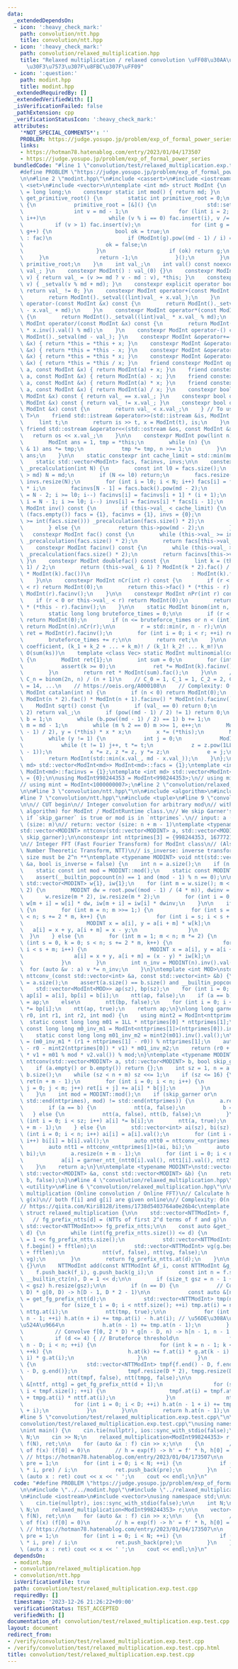 ```yaml
---
data:
  _extendedDependsOn:
  - icon: ':heavy_check_mark:'
    path: convolution/ntt.hpp
    title: convolution/ntt.hpp
  - icon: ':heavy_check_mark:'
    path: convolution/relaxed_multiplication.hpp
    title: "Relaxed multiplication / relaxed convolution \uFF08\u30AA\u30F3\u30E9\u30A4\
      \u30F3\u7573\u307F\u8FBC\u307F\uFF09"
  - icon: ':question:'
    path: modint.hpp
    title: modint.hpp
  _extendedRequiredBy: []
  _extendedVerifiedWith: []
  _isVerificationFailed: false
  _pathExtension: cpp
  _verificationStatusIcon: ':heavy_check_mark:'
  attributes:
    '*NOT_SPECIAL_COMMENTS*': ''
    PROBLEM: https://judge.yosupo.jp/problem/exp_of_formal_power_series
    links:
    - https://hotman78.hatenablog.com/entry/2023/01/04/173507
    - https://judge.yosupo.jp/problem/exp_of_formal_power_series
  bundledCode: "#line 1 \"convolution/test/relaxed_multiplication.exp.test.cpp\"\n\
    #define PROBLEM \"https://judge.yosupo.jp/problem/exp_of_formal_power_series\"\
    \n\n#line 2 \"modint.hpp\"\n#include <cassert>\n#include <iostream>\n#include\
    \ <set>\n#include <vector>\n\ntemplate <int md> struct ModInt {\n    using lint\
    \ = long long;\n    constexpr static int mod() { return md; }\n    static int\
    \ get_primitive_root() {\n        static int primitive_root = 0;\n        if (!primitive_root)\
    \ {\n            primitive_root = [&]() {\n                std::set<int> fac;\n\
    \                int v = md - 1;\n                for (lint i = 2; i * i <= v;\
    \ i++)\n                    while (v % i == 0) fac.insert(i), v /= i;\n      \
    \          if (v > 1) fac.insert(v);\n                for (int g = 1; g < md;\
    \ g++) {\n                    bool ok = true;\n                    for (auto i\
    \ : fac)\n                        if (ModInt(g).pow((md - 1) / i) == 1) {\n  \
    \                          ok = false;\n                            break;\n \
    \                       }\n                    if (ok) return g;\n           \
    \     }\n                return -1;\n            }();\n        }\n        return\
    \ primitive_root;\n    }\n    int val_;\n    int val() const noexcept { return\
    \ val_; }\n    constexpr ModInt() : val_(0) {}\n    constexpr ModInt &_setval(lint\
    \ v) { return val_ = (v >= md ? v - md : v), *this; }\n    constexpr ModInt(lint\
    \ v) { _setval(v % md + md); }\n    constexpr explicit operator bool() const {\
    \ return val_ != 0; }\n    constexpr ModInt operator+(const ModInt &x) const {\n\
    \        return ModInt()._setval((lint)val_ + x.val_);\n    }\n    constexpr ModInt\
    \ operator-(const ModInt &x) const {\n        return ModInt()._setval((lint)val_\
    \ - x.val_ + md);\n    }\n    constexpr ModInt operator*(const ModInt &x) const\
    \ {\n        return ModInt()._setval((lint)val_ * x.val_ % md);\n    }\n    constexpr\
    \ ModInt operator/(const ModInt &x) const {\n        return ModInt()._setval((lint)val_\
    \ * x.inv().val() % md);\n    }\n    constexpr ModInt operator-() const { return\
    \ ModInt()._setval(md - val_); }\n    constexpr ModInt &operator+=(const ModInt\
    \ &x) { return *this = *this + x; }\n    constexpr ModInt &operator-=(const ModInt\
    \ &x) { return *this = *this - x; }\n    constexpr ModInt &operator*=(const ModInt\
    \ &x) { return *this = *this * x; }\n    constexpr ModInt &operator/=(const ModInt\
    \ &x) { return *this = *this / x; }\n    friend constexpr ModInt operator+(lint\
    \ a, const ModInt &x) { return ModInt(a) + x; }\n    friend constexpr ModInt operator-(lint\
    \ a, const ModInt &x) { return ModInt(a) - x; }\n    friend constexpr ModInt operator*(lint\
    \ a, const ModInt &x) { return ModInt(a) * x; }\n    friend constexpr ModInt operator/(lint\
    \ a, const ModInt &x) { return ModInt(a) / x; }\n    constexpr bool operator==(const\
    \ ModInt &x) const { return val_ == x.val_; }\n    constexpr bool operator!=(const\
    \ ModInt &x) const { return val_ != x.val_; }\n    constexpr bool operator<(const\
    \ ModInt &x) const {\n        return val_ < x.val_;\n    } // To use std::map<ModInt,\
    \ T>\n    friend std::istream &operator>>(std::istream &is, ModInt &x) {\n   \
    \     lint t;\n        return is >> t, x = ModInt(t), is;\n    }\n    constexpr\
    \ friend std::ostream &operator<<(std::ostream &os, const ModInt &x) {\n     \
    \   return os << x.val_;\n    }\n\n    constexpr ModInt pow(lint n) const {\n\
    \        ModInt ans = 1, tmp = *this;\n        while (n) {\n            if (n\
    \ & 1) ans *= tmp;\n            tmp *= tmp, n >>= 1;\n        }\n        return\
    \ ans;\n    }\n\n    static constexpr int cache_limit = std::min(md, 1 << 21);\n\
    \    static std::vector<ModInt> facs, facinvs, invs;\n\n    constexpr static void\
    \ _precalculation(int N) {\n        const int l0 = facs.size();\n        if (N\
    \ > md) N = md;\n        if (N <= l0) return;\n        facs.resize(N), facinvs.resize(N),\
    \ invs.resize(N);\n        for (int i = l0; i < N; i++) facs[i] = facs[i - 1]\
    \ * i;\n        facinvs[N - 1] = facs.back().pow(md - 2);\n        for (int i\
    \ = N - 2; i >= l0; i--) facinvs[i] = facinvs[i + 1] * (i + 1);\n        for (int\
    \ i = N - 1; i >= l0; i--) invs[i] = facinvs[i] * facs[i - 1];\n    }\n\n    constexpr\
    \ ModInt inv() const {\n        if (this->val_ < cache_limit) {\n            if\
    \ (facs.empty()) facs = {1}, facinvs = {1}, invs = {0};\n            while (this->val_\
    \ >= int(facs.size())) _precalculation(facs.size() * 2);\n            return invs[this->val_];\n\
    \        } else {\n            return this->pow(md - 2);\n        }\n    }\n \
    \   constexpr ModInt fac() const {\n        while (this->val_ >= int(facs.size()))\
    \ _precalculation(facs.size() * 2);\n        return facs[this->val_];\n    }\n\
    \    constexpr ModInt facinv() const {\n        while (this->val_ >= int(facs.size()))\
    \ _precalculation(facs.size() * 2);\n        return facinvs[this->val_];\n   \
    \ }\n    constexpr ModInt doublefac() const {\n        lint k = (this->val_ +\
    \ 1) / 2;\n        return (this->val_ & 1) ? ModInt(k * 2).fac() / (ModInt(2).pow(k)\
    \ * ModInt(k).fac())\n                                : ModInt(k).fac() * ModInt(2).pow(k);\n\
    \    }\n\n    constexpr ModInt nCr(int r) const {\n        if (r < 0 or this->val_\
    \ < r) return ModInt(0);\n        return this->fac() * (*this - r).facinv() *\
    \ ModInt(r).facinv();\n    }\n\n    constexpr ModInt nPr(int r) const {\n    \
    \    if (r < 0 or this->val_ < r) return ModInt(0);\n        return this->fac()\
    \ * (*this - r).facinv();\n    }\n\n    static ModInt binom(int n, int r) {\n\
    \        static long long bruteforce_times = 0;\n\n        if (r < 0 or n < r)\
    \ return ModInt(0);\n        if (n <= bruteforce_times or n < (int)facs.size())\
    \ return ModInt(n).nCr(r);\n\n        r = std::min(r, n - r);\n\n        ModInt\
    \ ret = ModInt(r).facinv();\n        for (int i = 0; i < r; ++i) ret *= n - i;\n\
    \        bruteforce_times += r;\n\n        return ret;\n    }\n\n    // Multinomial\
    \ coefficient, (k_1 + k_2 + ... + k_m)! / (k_1! k_2! ... k_m!)\n    // Complexity:\
    \ O(sum(ks))\n    template <class Vec> static ModInt multinomial(const Vec &ks)\
    \ {\n        ModInt ret{1};\n        int sum = 0;\n        for (int k : ks) {\n\
    \            assert(k >= 0);\n            ret *= ModInt(k).facinv(), sum += k;\n\
    \        }\n        return ret * ModInt(sum).fac();\n    }\n\n    // Catalan number,\
    \ C_n = binom(2n, n) / (n + 1)\n    // C_0 = 1, C_1 = 1, C_2 = 2, C_3 = 5, C_4\
    \ = 14, ...\n    // https://oeis.org/A000108\n    // Complexity: O(n)\n    static\
    \ ModInt catalan(int n) {\n        if (n < 0) return ModInt(0);\n        return\
    \ ModInt(n * 2).fac() * ModInt(n + 1).facinv() * ModInt(n).facinv();\n    }\n\n\
    \    ModInt sqrt() const {\n        if (val_ == 0) return 0;\n        if (md ==\
    \ 2) return val_;\n        if (pow((md - 1) / 2) != 1) return 0;\n        ModInt\
    \ b = 1;\n        while (b.pow((md - 1) / 2) == 1) b += 1;\n        int e = 0,\
    \ m = md - 1;\n        while (m % 2 == 0) m >>= 1, e++;\n        ModInt x = pow((m\
    \ - 1) / 2), y = (*this) * x * x;\n        x *= (*this);\n        ModInt z = b.pow(m);\n\
    \        while (y != 1) {\n            int j = 0;\n            ModInt t = y;\n\
    \            while (t != 1) j++, t *= t;\n            z = z.pow(1LL << (e - j\
    \ - 1));\n            x *= z, z *= z, y *= z;\n            e = j;\n        }\n\
    \        return ModInt(std::min(x.val_, md - x.val_));\n    }\n};\ntemplate <int\
    \ md> std::vector<ModInt<md>> ModInt<md>::facs = {1};\ntemplate <int md> std::vector<ModInt<md>>\
    \ ModInt<md>::facinvs = {1};\ntemplate <int md> std::vector<ModInt<md>> ModInt<md>::invs\
    \ = {0};\n\nusing ModInt998244353 = ModInt<998244353>;\n// using mint = ModInt<998244353>;\n\
    // using mint = ModInt<1000000007>;\n#line 2 \"convolution/relaxed_multiplication.hpp\"\
    \n\n#line 3 \"convolution/ntt.hpp\"\n\n#include <algorithm>\n#include <array>\n\
    #line 7 \"convolution/ntt.hpp\"\n#include <tuple>\n#line 9 \"convolution/ntt.hpp\"\
    \n\n// CUT begin\n// Integer convolution for arbitrary mod\n// with NTT (and Garner's\
    \ algorithm) for ModInt / ModIntRuntime class.\n// We skip Garner's algorithm\
    \ if `skip_garner` is true or mod is in `nttprimes`.\n// input: a (size: n), b\
    \ (size: m)\n// return: vector (size: n + m - 1)\ntemplate <typename MODINT>\n\
    std::vector<MODINT> nttconv(std::vector<MODINT> a, std::vector<MODINT> b, bool\
    \ skip_garner);\n\nconstexpr int nttprimes[3] = {998244353, 167772161, 469762049};\n\
    \n// Integer FFT (Fast Fourier Transform) for ModInt class\n// (Also known as\
    \ Number Theoretic Transform, NTT)\n// is_inverse: inverse transform\n// ** Input\
    \ size must be 2^n **\ntemplate <typename MODINT> void ntt(std::vector<MODINT>\
    \ &a, bool is_inverse = false) {\n    int n = a.size();\n    if (n == 1) return;\n\
    \    static const int mod = MODINT::mod();\n    static const MODINT root = MODINT::get_primitive_root();\n\
    \    assert(__builtin_popcount(n) == 1 and (mod - 1) % n == 0);\n\n    static\
    \ std::vector<MODINT> w{1}, iw{1};\n    for (int m = w.size(); m < n / 2; m *=\
    \ 2) {\n        MODINT dw = root.pow((mod - 1) / (4 * m)), dwinv = 1 / dw;\n \
    \       w.resize(m * 2), iw.resize(m * 2);\n        for (int i = 0; i < m; i++)\
    \ w[m + i] = w[i] * dw, iw[m + i] = iw[i] * dwinv;\n    }\n\n    if (!is_inverse)\
    \ {\n        for (int m = n; m >>= 1;) {\n            for (int s = 0, k = 0; s\
    \ < n; s += 2 * m, k++) {\n                for (int i = s; i < s + m; i++) {\n\
    \                    MODINT x = a[i], y = a[i + m] * w[k];\n                 \
    \   a[i] = x + y, a[i + m] = x - y;\n                }\n            }\n      \
    \  }\n    } else {\n        for (int m = 1; m < n; m *= 2) {\n            for\
    \ (int s = 0, k = 0; s < n; s += 2 * m, k++) {\n                for (int i = s;\
    \ i < s + m; i++) {\n                    MODINT x = a[i], y = a[i + m];\n    \
    \                a[i] = x + y, a[i + m] = (x - y) * iw[k];\n                }\n\
    \            }\n        }\n        int n_inv = MODINT(n).inv().val();\n      \
    \  for (auto &v : a) v *= n_inv;\n    }\n}\ntemplate <int MOD>\nstd::vector<ModInt<MOD>>\
    \ nttconv_(const std::vector<int> &a, const std::vector<int> &b) {\n    int sz\
    \ = a.size();\n    assert(a.size() == b.size() and __builtin_popcount(sz) == 1);\n\
    \    std::vector<ModInt<MOD>> ap(sz), bp(sz);\n    for (int i = 0; i < sz; i++)\
    \ ap[i] = a[i], bp[i] = b[i];\n    ntt(ap, false);\n    if (a == b)\n        bp\
    \ = ap;\n    else\n        ntt(bp, false);\n    for (int i = 0; i < sz; i++) ap[i]\
    \ *= bp[i];\n    ntt(ap, true);\n    return ap;\n}\nlong long garner_ntt_(int\
    \ r0, int r1, int r2, int mod) {\n    using mint2 = ModInt<nttprimes[2]>;\n  \
    \  static const long long m01 = 1LL * nttprimes[0] * nttprimes[1];\n    static\
    \ const long long m0_inv_m1 = ModInt<nttprimes[1]>(nttprimes[0]).inv().val();\n\
    \    static const long long m01_inv_m2 = mint2(m01).inv().val();\n\n    int v1\
    \ = (m0_inv_m1 * (r1 + nttprimes[1] - r0)) % nttprimes[1];\n    auto v2 = (mint2(r2)\
    \ - r0 - mint2(nttprimes[0]) * v1) * m01_inv_m2;\n    return (r0 + 1LL * nttprimes[0]\
    \ * v1 + m01 % mod * v2.val()) % mod;\n}\ntemplate <typename MODINT>\nstd::vector<MODINT>\
    \ nttconv(std::vector<MODINT> a, std::vector<MODINT> b, bool skip_garner) {\n\
    \    if (a.empty() or b.empty()) return {};\n    int sz = 1, n = a.size(), m =\
    \ b.size();\n    while (sz < n + m) sz <<= 1;\n    if (sz <= 16) {\n        std::vector<MODINT>\
    \ ret(n + m - 1);\n        for (int i = 0; i < n; i++) {\n            for (int\
    \ j = 0; j < m; j++) ret[i + j] += a[i] * b[j];\n        }\n        return ret;\n\
    \    }\n    int mod = MODINT::mod();\n    if (skip_garner or\n        std::find(std::begin(nttprimes),\
    \ std::end(nttprimes), mod) != std::end(nttprimes)) {\n        a.resize(sz), b.resize(sz);\n\
    \        if (a == b) {\n            ntt(a, false);\n            b = a;\n     \
    \   } else {\n            ntt(a, false), ntt(b, false);\n        }\n        for\
    \ (int i = 0; i < sz; i++) a[i] *= b[i];\n        ntt(a, true);\n        a.resize(n\
    \ + m - 1);\n    } else {\n        std::vector<int> ai(sz), bi(sz);\n        for\
    \ (int i = 0; i < n; i++) ai[i] = a[i].val();\n        for (int i = 0; i < m;\
    \ i++) bi[i] = b[i].val();\n        auto ntt0 = nttconv_<nttprimes[0]>(ai, bi);\n\
    \        auto ntt1 = nttconv_<nttprimes[1]>(ai, bi);\n        auto ntt2 = nttconv_<nttprimes[2]>(ai,\
    \ bi);\n        a.resize(n + m - 1);\n        for (int i = 0; i < n + m - 1; i++)\n\
    \            a[i] = garner_ntt_(ntt0[i].val(), ntt1[i].val(), ntt2[i].val(), mod);\n\
    \    }\n    return a;\n}\n\ntemplate <typename MODINT>\nstd::vector<MODINT> nttconv(const\
    \ std::vector<MODINT> &a, const std::vector<MODINT> &b) {\n    return nttconv<MODINT>(a,\
    \ b, false);\n}\n#line 4 \"convolution/relaxed_multiplication.hpp\"\n#include\
    \ <utility>\n#line 6 \"convolution/relaxed_multiplication.hpp\"\n\n// Relaxed\
    \ multiplication (Online convolution / Online FFT)\n// Calculate h(x) = f(x) *\
    \ g(x)\n// both f[i] and g[i] are given online\n// Complexity: O(n (log n)^2)\n\
    // https://qiita.com/Kiri8128/items/1738d5403764a0e26b4c\ntemplate <class NTTModInt>\
    \ struct relaxed_multiplication {\n\n    std::vector<NTTModInt> f, g, h;\n\n \
    \   // fg_prefix_ntts[d] = (NTTs of first 2^d terms of f and g)\n    std::vector<std::pair<std::vector<NTTModInt>,\
    \ std::vector<NTTModInt>>> fg_prefix_ntts;\n\n    const auto &get_fg_prefix_ntt(int\
    \ d) {\n        while (int(fg_prefix_ntts.size()) <= d) {\n            int fftlen\
    \ = 1 << fg_prefix_ntts.size();\n            std::vector<NTTModInt> vf(f.begin(),\
    \ f.begin() + fftlen);\n            std::vector<NTTModInt> vg(g.begin(), g.begin()\
    \ + fftlen);\n            ntt(vf, false), ntt(vg, false);\n            fg_prefix_ntts.emplace_back(vf,\
    \ vg);\n        }\n        return fg_prefix_ntts.at(d);\n    }\n\n    relaxed_multiplication()\
    \ {}\n\n    NTTModInt add(const NTTModInt &f_i, const NTTModInt &g_i) {\n    \
    \    f.push_back(f_i), g.push_back(g_i);\n        const int n = f.size(), d =\
    \ __builtin_ctz(n), D = 1 << d;\n\n        if (size_t gsz = n - 1 + D; h.size()\
    \ < gsz) h.resize(gsz);\n\n        if (n == D) {\n            // Convolve f[0,\
    \ D) * g[0, D) -> h[D - 1, D * 2 - 1)\n\n            const auto &[nttf, nttg]\
    \ = get_fg_prefix_ntt(d);\n            std::vector<NTTModInt> tmp(nttf.size());\n\
    \            for (size_t i = 0; i < nttf.size(); ++i) tmp.at(i) = nttf.at(i) *\
    \ nttg.at(i);\n            ntt(tmp, true);\n\n            for (int i = 0; i <\
    \ n - 1; ++i) h.at(n + i) += tmp.at(i) - h.at(i); // \u56DE\u308A\u8FBC\u307F\u3092\
    \u524A\u9664\n            h.at(n - 1) += tmp.at(n - 1);\n        } else {\n  \
    \          // Convolve f[0, 2 * D) * g[n - D, n) -> h[n - 1, n - 1 + D)\n\n  \
    \          if (d <= 4) { // Bruteforce threshold\n                for (int i =\
    \ n - D; i < n; ++i) {\n                    for (int k = n - 1; k < n - 1 + D;\
    \ ++k) {\n                        h.at(k) += f.at(i) * g.at(k - i) + f.at(k -\
    \ i) * g.at(i);\n                    }\n                }\n            } else\
    \ {\n                std::vector<NTTModInt> tmpf{f.end() - D, f.end()}, tmpg{g.end()\
    \ - D, g.end()};\n                tmpf.resize(D * 2), tmpg.resize(D * 2);\n  \
    \              ntt(tmpf, false), ntt(tmpg, false);\n\n                const auto\
    \ &[nttf, nttg] = get_fg_prefix_ntt(d + 1);\n                for (size_t i = 0;\
    \ i < tmpf.size(); ++i) {\n                    tmpf.at(i) = tmpf.at(i) * nttg.at(i)\
    \ + tmpg.at(i) * nttf.at(i);\n                }\n                ntt(tmpf, true);\n\
    \                for (int i = 0; i < D; ++i) h.at(n - 1 + i) += tmpf.at(D - 1\
    \ + i);\n            }\n        }\n\n        return h.at(n - 1);\n    }\n};\n\
    #line 5 \"convolution/test/relaxed_multiplication.exp.test.cpp\"\n\n#line 8 \"\
    convolution/test/relaxed_multiplication.exp.test.cpp\"\nusing namespace std;\n\
    \nint main() {\n    cin.tie(nullptr), ios::sync_with_stdio(false);\n\n    int\
    \ N;\n    cin >> N;\n    relaxed_multiplication<ModInt998244353> r;\n\n    vector<ModInt998244353>\
    \ f(N), ret;\n\n    for (auto &x : f) cin >> x;\n\n    {\n        // Relaxed exp\
    \ of f(x) (f[0] = 0)\n        // h = exp(f) -> h' = f' * h, h[0] = 1\n       \
    \ // https://hotman78.hatenablog.com/entry/2023/01/04/173507\n\n        ModInt998244353\
    \ pre = 1;\n        for (int i = 0; i < N; ++i) {\n            if (i) pre = r.add(f.at(i)\
    \ * i, pre) / i;\n            ret.push_back(pre);\n        }\n    }\n\n    for\
    \ (auto x : ret) cout << x << ' ';\n    cout << endl;\n}\n"
  code: "#define PROBLEM \"https://judge.yosupo.jp/problem/exp_of_formal_power_series\"\
    \n\n#include \"../../modint.hpp\"\n#include \"../relaxed_multiplication.hpp\"\n\
    \n#include <iostream>\n#include <vector>\nusing namespace std;\n\nint main() {\n\
    \    cin.tie(nullptr), ios::sync_with_stdio(false);\n\n    int N;\n    cin >>\
    \ N;\n    relaxed_multiplication<ModInt998244353> r;\n\n    vector<ModInt998244353>\
    \ f(N), ret;\n\n    for (auto &x : f) cin >> x;\n\n    {\n        // Relaxed exp\
    \ of f(x) (f[0] = 0)\n        // h = exp(f) -> h' = f' * h, h[0] = 1\n       \
    \ // https://hotman78.hatenablog.com/entry/2023/01/04/173507\n\n        ModInt998244353\
    \ pre = 1;\n        for (int i = 0; i < N; ++i) {\n            if (i) pre = r.add(f.at(i)\
    \ * i, pre) / i;\n            ret.push_back(pre);\n        }\n    }\n\n    for\
    \ (auto x : ret) cout << x << ' ';\n    cout << endl;\n}\n"
  dependsOn:
  - modint.hpp
  - convolution/relaxed_multiplication.hpp
  - convolution/ntt.hpp
  isVerificationFile: true
  path: convolution/test/relaxed_multiplication.exp.test.cpp
  requiredBy: []
  timestamp: '2023-12-26 21:26:22+09:00'
  verificationStatus: TEST_ACCEPTED
  verifiedWith: []
documentation_of: convolution/test/relaxed_multiplication.exp.test.cpp
layout: document
redirect_from:
- /verify/convolution/test/relaxed_multiplication.exp.test.cpp
- /verify/convolution/test/relaxed_multiplication.exp.test.cpp.html
title: convolution/test/relaxed_multiplication.exp.test.cpp
---
```

